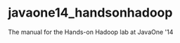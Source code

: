 javaone14_handsonhadoop
=======================

The manual for the Hands-on Hadoop lab at JavaOne '14
